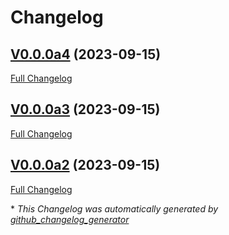 # Changelog

## [V0.0.0a4](https://github.com/JarbasHiveMind/hivemind-ggwave/tree/V0.0.0a4) (2023-09-15)

[Full Changelog](https://github.com/JarbasHiveMind/hivemind-ggwave/compare/V0.0.0a3...V0.0.0a4)

## [V0.0.0a3](https://github.com/JarbasHiveMind/hivemind-ggwave/tree/V0.0.0a3) (2023-09-15)

[Full Changelog](https://github.com/JarbasHiveMind/hivemind-ggwave/compare/V0.0.0a2...V0.0.0a3)

## [V0.0.0a2](https://github.com/JarbasHiveMind/hivemind-ggwave/tree/V0.0.0a2) (2023-09-15)

[Full Changelog](https://github.com/JarbasHiveMind/hivemind-ggwave/compare/8f4d9e4d03de58e502ae3c94c4def9514a5ec5af...V0.0.0a2)



\* *This Changelog was automatically generated by [github_changelog_generator](https://github.com/github-changelog-generator/github-changelog-generator)*
